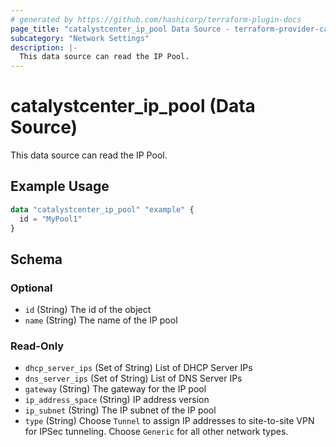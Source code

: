 ```yaml
---
# generated by https://github.com/hashicorp/terraform-plugin-docs
page_title: "catalystcenter_ip_pool Data Source - terraform-provider-catalystcenter"
subcategory: "Network Settings"
description: |-
  This data source can read the IP Pool.
---
```


# catalystcenter_ip_pool (Data Source)

This data source can read the IP Pool.

## Example Usage

```terraform
data "catalystcenter_ip_pool" "example" {
  id = "MyPool1"
}
```

<!-- schema generated by tfplugindocs -->
## Schema

### Optional

- `id` (String) The id of the object
- `name` (String) The name of the IP pool

### Read-Only

- `dhcp_server_ips` (Set of String) List of DHCP Server IPs
- `dns_server_ips` (Set of String) List of DNS Server IPs
- `gateway` (String) The gateway for the IP pool
- `ip_address_space` (String) IP address version
- `ip_subnet` (String) The IP subnet of the IP pool
- `type` (String) Choose `Tunnel` to assign IP addresses to site-to-site VPN for IPSec tunneling. Choose `Generic` for all other network types.
